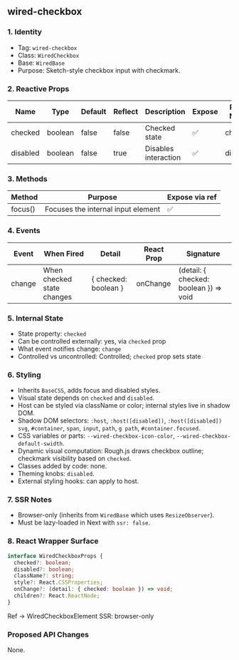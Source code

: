 ## wired-checkbox

### 1. Identity
- Tag: `wired-checkbox`
- Class: `WiredCheckbox`
- Base: `WiredBase`
- Purpose: Sketch-style checkbox input with checkmark.

### 2. Reactive Props
| Name | Type | Default | Reflect | Description | Expose | React Name |
|------|------|----------|----------|--------------|---------|-------------|
| checked | boolean | false | false | Checked state | ✅ | checked |
| disabled | boolean | false | true | Disables interaction | ✅ | disabled |

### 3. Methods
| Method | Purpose | Expose via ref |
|---------|----------|----------------|
| focus() | Focuses the internal input element | ✅ |

### 4. Events
| Event | When Fired | Detail | React Prop | Signature |
|--------|-------------|---------|-------------|------------|
| change | When checked state changes | { checked: boolean } | onChange | (detail: { checked: boolean }) => void |

### 5. Internal State
- State property: `checked`
- Can be controlled externally: yes, via `checked` prop
- What event notifies change: `change`
- Controlled vs uncontrolled: Controlled; `checked` prop sets state

### 6. Styling
- Inherits `BaseCSS`, adds focus and disabled styles.
- Visual state depends on `checked` and `disabled`.
- Host can be styled via className or color; internal styles live in shadow DOM.
- Shadow DOM selectors: `:host`, `:host([disabled])`, `:host([disabled]) svg`, `#container`, `span`, `input`, `path`, `g path`, `#container.focused`.
- CSS variables or parts: `--wired-checkbox-icon-color`, `--wired-checkbox-default-swidth`.
- Dynamic visual computation: Rough.js draws checkbox outline; checkmark visibility based on `checked`.
- Classes added by code: none.
- Theming knobs: `disabled`.
- External styling hooks: can apply to host.

### 7. SSR Notes
- Browser-only (inherits from `WiredBase` which uses `ResizeObserver`).
- Must be lazy-loaded in Next with `ssr: false`.

### 8. React Wrapper Surface
```ts
interface WiredCheckboxProps {
  checked?: boolean;
  disabled?: boolean;
  className?: string;
  style?: React.CSSProperties;
  onChange?: (detail: { checked: boolean }) => void;
  children?: React.ReactNode;
}
```
Ref → WiredCheckboxElement
SSR: browser-only

### Proposed API Changes
None.